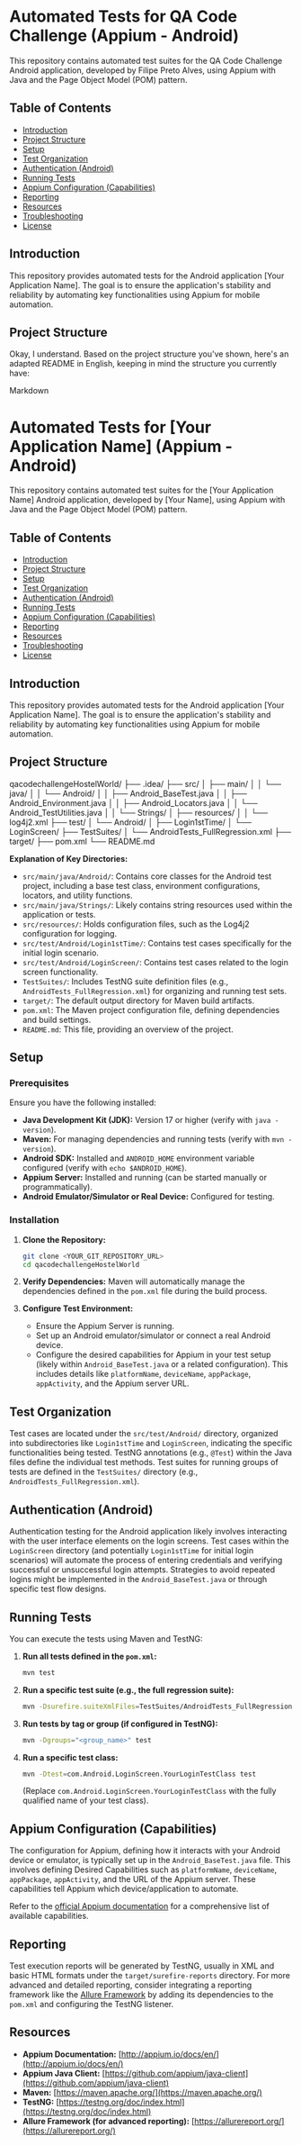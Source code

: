 # Automated Tests for QA Code Challenge (Appium - Android)

This repository contains automated test suites for the QA Code Challenge Android application, developed by Filipe Preto Alves, using Appium with Java and the Page Object Model (POM) pattern.

## Table of Contents

- [Introduction](#introduction)
- [Project Structure](#project-structure)
- [Setup](#setup)
- [Test Organization](#test-organization)
- [Authentication (Android)](#authentication-android)
- [Running Tests](#running-tests)
- [Appium Configuration (Capabilities)](#appium-configuration-capabilities)
- [Reporting](#reporting)
- [Resources](#resources)
- [Troubleshooting](#troubleshooting)
- [License](#license)

## Introduction

This repository provides automated tests for the Android application [Your Application Name]. The goal is to ensure the application's stability and reliability by automating key functionalities using Appium for mobile automation.

## Project Structure

Okay, I understand. Based on the project structure you've shown, here's an adapted README in English, keeping in mind the structure you currently have:

Markdown

# Automated Tests for [Your Application Name] (Appium - Android)

This repository contains automated test suites for the [Your Application Name] Android application, developed by [Your Name], using Appium with Java and the Page Object Model (POM) pattern.

## Table of Contents

- [Introduction](#introduction)
- [Project Structure](#project-structure)
- [Setup](#setup)
- [Test Organization](#test-organization)
- [Authentication (Android)](#authentication-android)
- [Running Tests](#running-tests)
- [Appium Configuration (Capabilities)](#appium-configuration-capabilities)
- [Reporting](#reporting)
- [Resources](#resources)
- [Troubleshooting](#troubleshooting)
- [License](#license)

## Introduction

This repository provides automated tests for the Android application [Your Application Name]. The goal is to ensure the application's stability and reliability by automating key functionalities using Appium for mobile automation.

## Project Structure

qacodechallengeHostelWorld/
├── .idea/
├── src/
│   ├── main/
│   │   └── java/
│   │       └── Android/
│   │           ├── Android_BaseTest.java
│   │           ├── Android_Environment.java
│   │           ├── Android_Locators.java
│   │           └── Android_TestUtilities.java
│   │       └── Strings/
│   ├── resources/
│   │   └── log4j2.xml
├── test/
│   └── Android/
│       ├── Login1stTime/
│       └── LoginScreen/
├── TestSuites/
│   └── AndroidTests_FullRegression.xml
├── target/
├── pom.xml
└── README.md

**Explanation of Key Directories:**

* `src/main/java/Android/`: Contains core classes for the Android test project, including a base test class, environment configurations, locators, and utility functions.
* `src/main/java/Strings/`: Likely contains string resources used within the application or tests.
* `src/resources/`: Holds configuration files, such as the Log4j2 configuration for logging.
* `src/test/Android/Login1stTime/`: Contains test cases specifically for the initial login scenario.
* `src/test/Android/LoginScreen/`: Contains test cases related to the login screen functionality.
* `TestSuites/`: Includes TestNG suite definition files (e.g., `AndroidTests_FullRegression.xml`) for organizing and running test sets.
* `target/`: The default output directory for Maven build artifacts.
* `pom.xml`: The Maven project configuration file, defining dependencies and build settings.
* `README.md`: This file, providing an overview of the project.

## Setup

### Prerequisites

Ensure you have the following installed:

* **Java Development Kit (JDK):** Version 17 or higher (verify with `java -version`).
* **Maven:** For managing dependencies and running tests (verify with `mvn -version`).
* **Android SDK:** Installed and `ANDROID_HOME` environment variable configured (verify with `echo $ANDROID_HOME`).
* **Appium Server:** Installed and running (can be started manually or programmatically).
* **Android Emulator/Simulator or Real Device:** Configured for testing.

### Installation

1.  **Clone the Repository:**
    ```bash
    git clone <YOUR_GIT_REPOSITORY_URL>
    cd qacodechallengeHostelWorld
    ```

2.  **Verify Dependencies:**
    Maven will automatically manage the dependencies defined in the `pom.xml` file during the build process.

3.  **Configure Test Environment:**
    * Ensure the Appium Server is running.
    * Set up an Android emulator/simulator or connect a real Android device.
    * Configure the desired capabilities for Appium in your test setup (likely within `Android_BaseTest.java` or a related configuration). This includes details like `platformName`, `deviceName`, `appPackage`, `appActivity`, and the Appium server URL.

## Test Organization

Test cases are located under the `src/test/Android/` directory, organized into subdirectories like `Login1stTime` and `LoginScreen`, indicating the specific functionalities being tested. TestNG annotations (e.g., `@Test`) within the Java files define the individual test methods. Test suites for running groups of tests are defined in the `TestSuites/` directory (e.g., `AndroidTests_FullRegression.xml`).

## Authentication (Android)

Authentication testing for the Android application likely involves interacting with the user interface elements on the login screens. Test cases within the `LoginScreen` directory (and potentially `Login1stTime` for initial login scenarios) will automate the process of entering credentials and verifying successful or unsuccessful login attempts. Strategies to avoid repeated logins might be implemented in the `Android_BaseTest.java` or through specific test flow designs.

## Running Tests

You can execute the tests using Maven and TestNG:

1.  **Run all tests defined in the `pom.xml`:**
    ```bash
    mvn test
    ```

2.  **Run a specific test suite (e.g., the full regression suite):**
    ```bash
    mvn -Dsurefire.suiteXmlFiles=TestSuites/AndroidTests_FullRegression.xml test
    ```

3.  **Run tests by tag or group (if configured in TestNG):**
    ```bash
    mvn -Dgroups="<group_name>" test
    ```

4.  **Run a specific test class:**
    ```bash
    mvn -Dtest=com.Android.LoginScreen.YourLoginTestClass test
    ```
    (Replace `com.Android.LoginScreen.YourLoginTestClass` with the fully qualified name of your test class).

## Appium Configuration (Capabilities)

The configuration for Appium, defining how it interacts with your Android device or emulator, is typically set up in the `Android_BaseTest.java` file. This involves defining Desired Capabilities such as `platformName`, `deviceName`, `appPackage`, `appActivity`, and the URL of the Appium server. These capabilities tell Appium which device/application to automate.

Refer to the [official Appium documentation](http://appium.io/docs/en/caps/) for a comprehensive list of available capabilities.

## Reporting

Test execution reports will be generated by TestNG, usually in XML and basic HTML formats under the `target/surefire-reports` directory. For more advanced and detailed reporting, consider integrating a reporting framework like the [Allure Framework](https://allurereport.org/) by adding its dependencies to the `pom.xml` and configuring the TestNG listener.

## Resources

* **Appium Documentation:** [http://appium.io/docs/en/](http://appium.io/docs/en/)
* **Appium Java Client:** [https://github.com/appium/java-client](https://github.com/appium/java-client)
* **Maven:** [https://maven.apache.org/](https://maven.apache.org/)
* **TestNG:** [https://testng.org/doc/index.html](https://testng.org/doc/index.html)
* **Allure Framework (for advanced reporting):** [https://allurereport.org/](https://allurereport.org/)
